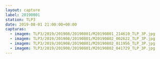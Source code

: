 ```yaml
---
layout: capture
label: 20190801
station: TLP3
date: 2019-08-01 21:00:00+00:00
capturas:
  - imagem: TLP3/2019/201908/20190801/M20190801_214610_TLP_3P.jpg
  - imagem: TLP3/2019/201908/20190801/M20190802_002622_TLP_3P.jpg
  - imagem: TLP3/2019/201908/20190801/M20190802_011956_TLP_3P.jpg
  - imagem: TLP3/2019/201908/20190801/M20190802_041729_TLP_3P.jpg
---
```

